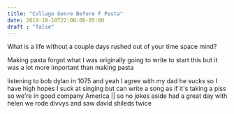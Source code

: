 ```yaml
---
title: "Collage Genre Before F Pasta"
date: 2019-10-10T22:08:08-05:00
draft : "false"
---
```


What is a life without a couple days rushed out of your time space mind?

<!--more-->

Making pasta forgot what I was originally going to write to start this but it was a lot more important than making pasta

listening to bob dylan in 1075 and yeah I agree with my dad he sucks so I have high hopes I suck at singing but can write a song as if it's taking a piss so we're in good company America
|| so no jokes aside had a great day with helen we rode divvys and saw david shileds twice


```

```
